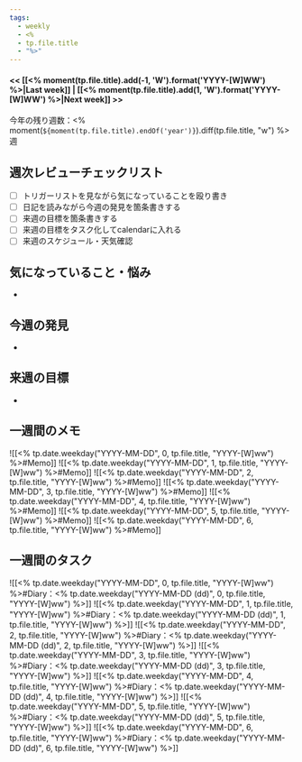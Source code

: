 ```yaml
---
tags:
  - weekly
  - <%
  - tp.file.title
  - "%>"
---
```


#### << [[<% moment(tp.file.title).add(-1, 'W').format('YYYY-[W]WW') %>|Last week]] | [[<% moment(tp.file.title).add(1, 'W').format('YYYY-[W]WW') %>|Next week]] >>

今年の残り週数：<% moment(`${moment(tp.file.title).endOf('year')}`).diff(tp.file.title, "w") %>週

## 週次レビューチェックリスト

- [ ] トリガーリストを見ながら気になっていることを殴り書き
- [ ] 日記を読みながら今週の発見を箇条書きする
- [ ] 来週の目標を箇条書きする
- [ ] 来週の目標をタスク化してcalendarに入れる
- [ ] 来週のスケジュール・天気確認

## 気になっていること・悩み

-

## 今週の発見

-

## 来週の目標

-

## 一週間のメモ

![[<% tp.date.weekday("YYYY-MM-DD", 0, tp.file.title, "YYYY-[W]ww") %>#Memo]]
![[<% tp.date.weekday("YYYY-MM-DD", 1, tp.file.title, "YYYY-[W]ww") %>#Memo]]
![[<% tp.date.weekday("YYYY-MM-DD", 2, tp.file.title, "YYYY-[W]ww") %>#Memo]]
![[<% tp.date.weekday("YYYY-MM-DD", 3, tp.file.title, "YYYY-[W]ww") %>#Memo]]
![[<% tp.date.weekday("YYYY-MM-DD", 4, tp.file.title, "YYYY-[W]ww") %>#Memo]]
![[<% tp.date.weekday("YYYY-MM-DD", 5, tp.file.title, "YYYY-[W]ww") %>#Memo]]
![[<% tp.date.weekday("YYYY-MM-DD", 6, tp.file.title, "YYYY-[W]ww") %>#Memo]]

## 一週間のタスク

![[<% tp.date.weekday("YYYY-MM-DD", 0, tp.file.title, "YYYY-[W]ww") %>#Diary：<% tp.date.weekday("YYYY-MM-DD (dd)", 0, tp.file.title, "YYYY-[W]ww") %>]]
![[<% tp.date.weekday("YYYY-MM-DD", 1, tp.file.title, "YYYY-[W]ww") %>#Diary：<% tp.date.weekday("YYYY-MM-DD (dd)", 1, tp.file.title, "YYYY-[W]ww") %>]]
![[<% tp.date.weekday("YYYY-MM-DD", 2, tp.file.title, "YYYY-[W]ww") %>#Diary：<% tp.date.weekday("YYYY-MM-DD (dd)", 2, tp.file.title, "YYYY-[W]ww") %>]]
![[<% tp.date.weekday("YYYY-MM-DD", 3, tp.file.title, "YYYY-[W]ww") %>#Diary：<% tp.date.weekday("YYYY-MM-DD (dd)", 3, tp.file.title, "YYYY-[W]ww") %>]]
![[<% tp.date.weekday("YYYY-MM-DD", 4, tp.file.title, "YYYY-[W]ww") %>#Diary：<% tp.date.weekday("YYYY-MM-DD (dd)", 4, tp.file.title, "YYYY-[W]ww") %>]]
![[<% tp.date.weekday("YYYY-MM-DD", 5, tp.file.title, "YYYY-[W]ww") %>#Diary：<% tp.date.weekday("YYYY-MM-DD (dd)", 5, tp.file.title, "YYYY-[W]ww") %>]]
![[<% tp.date.weekday("YYYY-MM-DD", 6, tp.file.title, "YYYY-[W]ww") %>#Diary：<% tp.date.weekday("YYYY-MM-DD (dd)", 6, tp.file.title, "YYYY-[W]ww") %>]]

